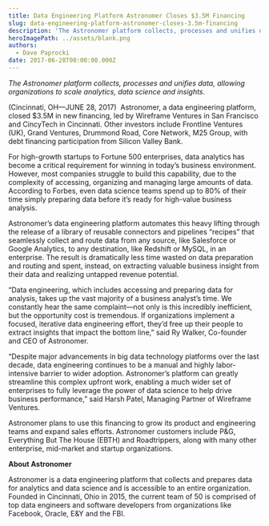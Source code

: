 ```yaml
---
title: Data Engineering Platform Astronomer Closes $3.5M Financing
slug: data-engineering-platform-astronomer-closes-3.5m-financing
description: 'The Astronomer platform collects, processes and unifies data, allowing organizations to scale analytics, data science and insights.'
heroImagePath: ../assets/blank.png
authors:
  - Dave Paprocki
date: 2017-06-28T00:00:00.000Z
---
```


_The Astronomer platform collects, processes and unifies data, allowing organizations to scale analytics, data science and insights._

(Cincinnati, OH—JUNE 28, 2017) &nbsp;Astronomer, a data engineering platform, closed $3.5M in new financing, led by Wireframe Ventures in San Francisco and CincyTech in Cincinnati. Other investors include Frontline Ventures (UK), Grand Ventures, Drummond Road, Core Network, M25 Group, with debt financing participation from Silicon Valley Bank.

For high-growth startups to Fortune 500 enterprises, data analytics has become a critical requirement for winning in today’s business environment. However, most companies struggle to build this capability, due to the complexity of accessing, organizing and managing large amounts of data. According to Forbes, even data science teams spend up to 80% of their time simply preparing data before it’s ready for high-value business analysis.

Astronomer’s data engineering platform automates this heavy lifting through the release of a library of reusable connectors and pipelines “recipes” that seamlessly collect and route data from any source, like Salesforce or Google Analytics, to any destination, like Redshift or MySQL, in an enterprise. The result is dramatically less time wasted on data preparation and routing and spent, instead, on extracting valuable business insight from their data and realizing untapped revenue potential.

“Data engineering, which includes accessing and preparing data for analysis, takes up the vast majority of a business analyst’s time. We constantly hear the same complaint—not only is this incredibly inefficient, but the opportunity cost is tremendous. If organizations implement a focused, iterative data engineering effort, they’d free up their people to extract insights that impact the bottom line,” said Ry Walker, Co-founder and CEO of Astronomer.

“Despite major advancements in big data technology platforms over the last decade, data engineering continues to be a manual and highly labor-intensive barrier to wider adoption. Astronomer’s platform can greatly streamline this complex upfront work, enabling a much wider set of enterprises to fully leverage the power of data science to help drive business performance,” said Harsh Patel, Managing Partner of Wireframe Ventures.

Astronomer plans to use this financing to grow its product and engineering teams and expand sales efforts. Astronomer customers include P&G, Everything But The House (EBTH) and Roadtrippers, along with many other enterprise, mid-market and startup organizations.

**About Astronomer**

Astronomer is a data engineering platform that collects and prepares data for analytics and data science and is accessible to an entire organization. Founded in Cincinnati, Ohio in 2015, the current team of 50 is comprised of top data engineers and software developers from organizations like Facebook, Oracle, E&Y and the FBI.

